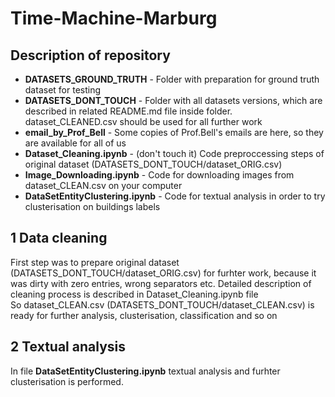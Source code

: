 # Time-Machine-Marburg

## Description of repository

- **DATASETS_GROUND_TRUTH** - Folder with preparation for ground truth dataset for testing
- **DATASETS_DONT_TOUCH** - Folder with all datasets versions, which are described in related README.md file inside folder. dataset_CLEANED.csv should be used for all further work
- **email_by_Prof_Bell** - Some copies of Prof.Bell's emails are here, so they are available for all of us
- **Dataset_Cleaning.ipynb** - (don't touch it) Code preproccessing steps of original dataset (DATASETS_DONT_TOUCH/dataset_ORIG.csv)
- **Image_Downloading.ipynb** - Code for downloading images from dataset_CLEAN.csv on your computer
- **DataSetEntityClustering.ipynb** - Code for textual analysis in order to try clusterisation on buildings labels

## 1 Data cleaning
First step was to prepare original dataset (DATASETS_DONT_TOUCH/dataset_ORIG.csv) for furhter work, because it was dirty with zero entries, wrong separators etc. Detailed description of cleaning process is described in Dataset_Cleaning.ipynb file  
So dataset_CLEAN.csv (DATASETS_DONT_TOUCH/dataset_CLEAN.csv) is ready for further analysis, clusterisation, classification and so on

## 2 Textual analysis
In file **DataSetEntityClustering.ipynb** textual analysis and furhter clusterisation is performed.
